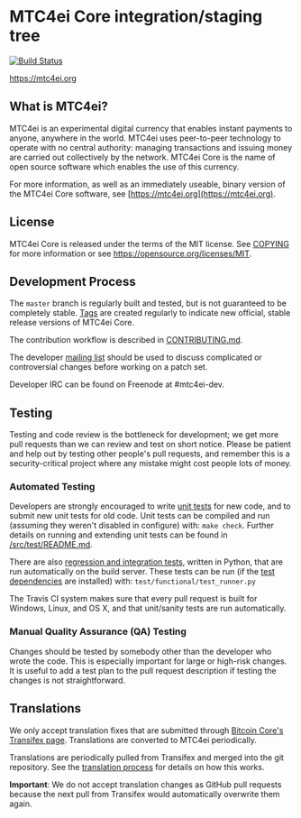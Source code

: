 MTC4ei Core integration/staging tree
=====================================

[![Build Status](https://travis-ci.org/mtc4ei-project/mtc4ei.svg?branch=master)](https://travis-ci.org/mtc4ei-project/mtc4ei)

https://mtc4ei.org

What is MTC4ei?
----------------

MTC4ei is an experimental digital currency that enables instant payments to
anyone, anywhere in the world. MTC4ei uses peer-to-peer technology to operate
with no central authority: managing transactions and issuing money are carried
out collectively by the network. MTC4ei Core is the name of open source
software which enables the use of this currency.

For more information, as well as an immediately useable, binary version of
the MTC4ei Core software, see [https://mtc4ei.org](https://mtc4ei.org).

License
-------

MTC4ei Core is released under the terms of the MIT license. See [COPYING](COPYING) for more
information or see https://opensource.org/licenses/MIT.

Development Process
-------------------

The `master` branch is regularly built and tested, but is not guaranteed to be
completely stable. [Tags](https://github.com/mtc4ei-project/mtc4ei/tags) are created
regularly to indicate new official, stable release versions of MTC4ei Core.

The contribution workflow is described in [CONTRIBUTING.md](CONTRIBUTING.md).

The developer [mailing list](https://groups.google.com/forum/#!forum/mtc4ei-dev)
should be used to discuss complicated or controversial changes before working
on a patch set.

Developer IRC can be found on Freenode at #mtc4ei-dev.

Testing
-------

Testing and code review is the bottleneck for development; we get more pull
requests than we can review and test on short notice. Please be patient and help out by testing
other people's pull requests, and remember this is a security-critical project where any mistake might cost people
lots of money.

### Automated Testing

Developers are strongly encouraged to write [unit tests](src/test/README.md) for new code, and to
submit new unit tests for old code. Unit tests can be compiled and run
(assuming they weren't disabled in configure) with: `make check`. Further details on running
and extending unit tests can be found in [/src/test/README.md](/src/test/README.md).

There are also [regression and integration tests](/test), written
in Python, that are run automatically on the build server.
These tests can be run (if the [test dependencies](/test) are installed) with: `test/functional/test_runner.py`

The Travis CI system makes sure that every pull request is built for Windows, Linux, and OS X, and that unit/sanity tests are run automatically.

### Manual Quality Assurance (QA) Testing

Changes should be tested by somebody other than the developer who wrote the
code. This is especially important for large or high-risk changes. It is useful
to add a test plan to the pull request description if testing the changes is
not straightforward.

Translations
------------

We only accept translation fixes that are submitted through [Bitcoin Core's Transifex page](https://www.transifex.com/projects/p/bitcoin/).
Translations are converted to MTC4ei periodically.

Translations are periodically pulled from Transifex and merged into the git repository. See the
[translation process](doc/translation_process.md) for details on how this works.

**Important**: We do not accept translation changes as GitHub pull requests because the next
pull from Transifex would automatically overwrite them again.
